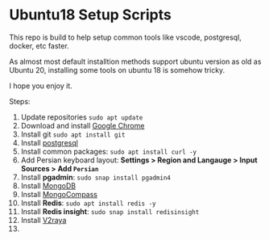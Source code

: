 # Ubuntu18 Setup Scripts

This repo is build to help setup common tools like vscode, postgresql, docker, etc faster.

As almost most default installtion methods support ubuntu version as old as Ubuntu 20, installing some tools on ubuntu 18 is somehow tricky.

I hope you enjoy it.

Steps:

1. Update repositories `sudo apt update`
2. Download and install [Google Chrome](https://www.google.com/chrome/) 
3. Install git `sudo apt install git`
4. Install [postgresql](https://www.digitalocean.com/community/tutorials/how-to-install-and-use-postgresql-on-ubuntu-18-04)
5. Install common packages: `sudo apt install curl -y`
6. Add Persian keyboard layout: **Settings > Region and Langauge > Input Sources > Add `Persian`**
7. Install **pgadmin**: `sudo snap install pgadmin4`
8. Install [MongoDB](https://www.mongodb.com/docs/v4.0/tutorial/install-mongodb-on-ubuntu/)
9. Install [MongoCompass]()
10. Install **Redis**: `sudo apt install redis -y`
11. Install **Redis insight**: `sudo snap install redisinsight`
12. Install [V2raya](https://v2raya.org/en/docs/prologue/installation/debian/)
13. 